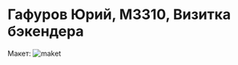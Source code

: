 # Гафуров Юрий, М3310, Визитка бэкендера
Макет: 
![maket](https://github.com/user-attachments/assets/3919c220-470d-434b-9d5e-c25b06b55d3f)

